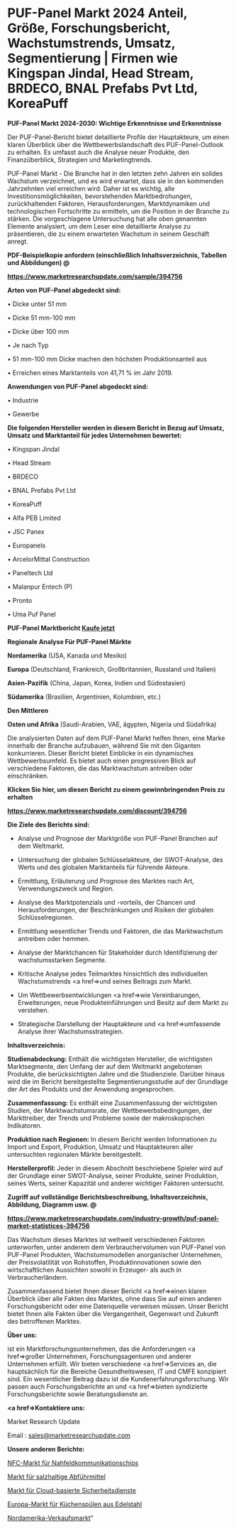 # PUF-Panel Markt 2024 Anteil, Größe, Forschungsbericht, Wachstumstrends, Umsatz, Segmentierung | Firmen wie Kingspan Jindal, Head Stream, BRDECO, BNAL Prefabs Pvt Ltd, KoreaPuff

<strong>PUF-Panel Markt 2024-2030: Wichtige Erkenntnisse und Erkenntnisse</strong>

Der PUF-Panel-Bericht bietet detaillierte Profile der Hauptakteure, um einen klaren Überblick über die Wettbewerbslandschaft des PUF-Panel-Outlook zu erhalten. Es umfasst auch die Analyse neuer Produkte, den Finanzüberblick, Strategien und Marketingtrends.

PUF-Panel Markt - Die Branche hat in den letzten zehn Jahren ein solides Wachstum verzeichnet, und es wird erwartet, dass sie in den kommenden Jahrzehnten viel erreichen wird. Daher ist es wichtig, alle Investitionsmöglichkeiten, bevorstehenden Marktbedrohungen, zurückhaltenden Faktoren, Herausforderungen, Marktdynamiken und technologischen Fortschritte zu ermitteln, um die Position in der Branche zu stärken. Die vorgeschlagene Untersuchung hat alle oben genannten Elemente analysiert, um dem Leser eine detaillierte Analyse zu präsentieren, die zu einem erwarteten Wachstum in seinem Geschäft anregt.



<strong><b>PDF-Beispielkopie anfordern (einschließlich Inhaltsverzeichnis, Tabellen und Abbildungen) @ </b></strong>

<strong><a href=https://www.marketresearchupdate.com/sample/394756>

<strong>https://www.marketresearchupdate.com/sample/394756</u></a></strong></strong>



<strong>Arten von PUF-Panel abgedeckt sind:</strong>

• Dicke unter 51 mm

• Dicke 51 mm-100 mm

• Dicke über 100 mm

• Je nach Typ

• 51 mm-100 mm Dicke machen den höchsten Produktionsanteil aus

• Erreichen eines Marktanteils von 41,71 % im Jahr 2019.



<strong>Anwendungen von PUF-Panel abgedeckt sind:</strong>

• Industrie

• Gewerbe



<strong>Die folgenden Hersteller werden in diesem Bericht in Bezug auf Umsatz, Umsatz und Marktanteil für jedes Unternehmen bewertet:</strong>

• Kingspan Jindal

• Head Stream

• BRDECO

• BNAL Prefabs Pvt Ltd

• KoreaPuff

• Alfa PEB Limited

• JSC Panex

• Europanels

• ArcelorMittal Construction

• Paneltech Ltd

• Malanpur Entech (P)

• Pronto

• Uma Puf Panel



<strong>PUF-Panel Marktbericht <a href=https://www.marketresearchupdate.com/buynow/394756>Kaufe jetzt</a></strong>



<strong>Regionale Analyse Für PUF-Panel Märkte</strong>



<strong>Nordamerika</strong> (USA, Kanada und Mexiko)



<strong>Europa</strong> (Deutschland, Frankreich, Großbritannien, Russland und Italien)



<strong>Asien-Pazifik</strong> (China, Japan, Korea, Indien und Südostasien)



<strong>Südamerika</strong> (Brasilien, Argentinien, Kolumbien, etc.)



<strong>Den Mittleren</strong> 

<strong>Osten und Afrika</strong> (Saudi-Arabien, VAE, ägypten, Nigeria und Südafrika)

Die analysierten Daten auf dem PUF-Panel Markt helfen Ihnen, eine Marke innerhalb der Branche aufzubauen, während Sie mit den Giganten konkurrieren. Dieser Bericht bietet Einblicke in ein dynamisches Wettbewerbsumfeld. Es bietet auch einen progressiven Blick auf verschiedene Faktoren, die das Marktwachstum antreiben oder einschränken.



<strong>Klicken Sie hier, um diesen Bericht zu einem gewinnbringenden Preis zu erhalten
</strong>

<strong><a href=https://www.marketresearchupdate.com/discount/394756>https://www.marketresearchupdate.com/discount/394756</b></u></strong></a>



<strong>Die Ziele des Berichts sind:</strong>

- Analyse und Prognose der Marktgröße von PUF-Panel Branchen auf dem Weltmarkt.

- Untersuchung der globalen Schlüsselakteure, der SWOT-Analyse, des Werts und des globalen Marktanteils für führende Akteure.

- Ermittlung, Erläuterung und Prognose des Marktes nach Art, Verwendungszweck und Region.

- Analyse des Marktpotenzials und -vorteils, der Chancen und Herausforderungen, der Beschränkungen und Risiken der globalen Schlüsselregionen.

- Ermittlung wesentlicher Trends und Faktoren, die das Marktwachstum antreiben oder hemmen.

- Analyse der Marktchancen für Stakeholder durch Identifizierung der wachstumsstarken Segmente.

- Kritische Analyse jedes Teilmarktes hinsichtlich des individuellen Wachstumstrends <a href=>und</a> seines Beitrags zum Markt.

- Um Wettbewerbsentwicklungen <a href=>wie</a> Vereinbarungen, Erweiterungen, neue Produkteinführungen und Besitz auf dem Markt zu verstehen.

- Strategische Darstellung der Hauptakteure und <a href=>umfas</a>sende Analyse ihrer Wachstumsstrategien.



<strong>Inhaltsverzeichnis:</strong>



<strong>Studienabdeckung:</strong> Enthält die wichtigsten Hersteller, die wichtigsten Marktsegmente, den Umfang der auf dem Weltmarkt angebotenen Produkte, die berücksichtigten Jahre und die Studienziele. Darüber hinaus wird die im Bericht bereitgestellte Segmentierungsstudie auf der Grundlage der Art des Produkts und der Anwendung angesprochen.



<strong>Zusammenfassung:</strong> Es enthält eine Zusammenfassung der wichtigsten Studien, der Marktwachstumsrate, der Wettbewerbsbedingungen, der Markttreiber, der Trends und Probleme sowie der makroskopischen Indikatoren.



<strong>Produktion nach Regionen:</strong> In diesem Bericht werden Informationen zu Import und Export, Produktion, Umsatz und Hauptakteuren aller untersuchten regionalen Märkte bereitgestellt.



<strong>Herstellerprofil:</strong> Jeder in diesem Abschnitt beschriebene Spieler wird auf der Grundlage einer SWOT-Analyse, seiner Produkte, seiner Produktion, seines Werts, seiner Kapazität und anderer wichtiger Faktoren untersucht.



<strong><b>Zugriff auf vollständige Berichtsbeschreibung, Inhaltsverzeichnis, Abbildung, Diagramm usw. @ </b></strong>

<strong><a href=https://www.marketresearchupdate.com/industry-growth/puf-panel-market-statistices-394756>https://www.marketresearchupdate.com/industry-growth/puf-panel-market-statistices-394756</a></strong>

Das Wachstum dieses Marktes ist weltweit verschiedenen Faktoren unterworfen, unter anderem dem Verbrauchervolumen von PUF-Panel von PUF-Panel Produkten, Wachstumsmodellen anorganischer Unternehmen, der Preisvolatilität von Rohstoffen, Produktinnovationen sowie den wirtschaftlichen Aussichten sowohl in Erzeuger- als auch in Verbraucherländern.

Zusammenfassend bietet Ihnen dieser Bericht <a href=>einen</a> klaren Überblick über alle Fakten des Marktes, ohne dass Sie auf einen anderen Forschungsbericht oder eine Datenquelle verweisen müssen. Unser Bericht bietet Ihnen alle Fakten über die Vergangenheit, Gegenwart und Zukunft des betroffenen Marktes.



<strong>Über uns:</strong>

 ist ein Marktforschungsunternehmen, das die Anforderungen <a href=>großer</a> Unternehmen, Forschungsagenturen und anderer Unternehmen erfüllt. Wir bieten verschiedene <a href=>Services</a> an, die hauptsächlich für die Bereiche Gesundheitswesen, IT und CMFE konzipiert sind. Ein wesentlicher Beitrag dazu ist die Kundenerfahrungsforschung. Wir passen auch Forschungsberichte an und <a href=>bieten</a> syndizierte Forschungsberichte sowie Beratungsdienste an.



<strong><a href=>Kontaktiere uns:</a></strong>

Market Research Update

Email : sales@marketresearchupdate.com



<strong>Unsere anderen Berichte:</strong>

<a href=https://www.linkedin.com/pulse/near-field-communication-chips-nfc-market-size>NFC-Markt für Nahfeldkommunikationschips</a>

<a href=https://www.linkedin.com/pulse/saline-laxative-market-size-emerging-trends>Markt für salzhaltige Abführmittel</a>

<a href=https://www.linkedin.com/pulse/cloud-based-security-services-market-report-2023-top-company>Markt für Cloud-basierte Sicherheitsdienste</a>

<a href=https://www.linkedin.com/pulse/europe-stainless-steel-kitchen-sinks-market-2023>Europa-Markt für Küchenspülen aus Edelstahl</a>

<a href=https://www.linkedin.com/pulse/north-america-vendingmarket-see-massive-growth-2030-top>Nordamerika-Verkaufsmarkt</a>"
